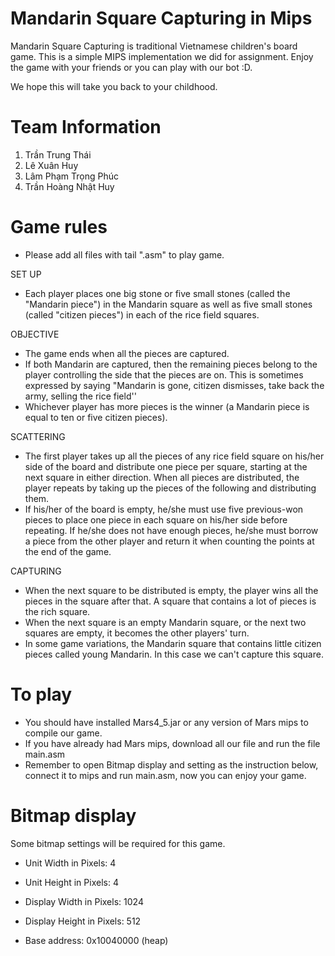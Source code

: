 # Mandarin Square Capturing in Mips
Mandarin Square Capturing is traditional Vietnamese children's board game. This is a simple MIPS implementation we did for assignment. Enjoy the game with your friends or you can play with our bot :D.

We hope this will take you back to your childhood.

# Team Information
1. Trần Trung Thái
2. Lê Xuân Huy
3. Lâm Phạm Trọng Phúc
4. Trần Hoàng Nhật Huy

# Game rules
- Please add all files with tail ".asm" to play game.

SET UP
- Each player places one big stone or five small stones (called the "Mandarin piece") in the Mandarin square as well as five small stones (called "citizen pieces") in each of the rice field squares.

OBJECTIVE
- The game ends when all the pieces are captured.
- If both Mandarin are captured, then the remaining pieces belong to the player controlling the side that the pieces are on. This is sometimes expressed by saying "Mandarin is gone, citizen dismisses, take back the army, selling the rice field''
- Whichever player has more pieces is the winner (a Mandarin piece is equal to ten or five citizen pieces).

SCATTERING
- The first player takes up all the pieces of any rice field square on his/her side of the board and distribute one piece per square, starting at the next square in either direction. When all pieces are distributed, the player repeats by taking up the pieces of the following and distributing them.
- If his/her of the board is empty, he/she must use five previous-won pieces to place one piece in each square on his/her side before repeating. If he/she does not have enough pieces, he/she must borrow a piece from the other player and return it when counting the points at the end of the game.

CAPTURING
- When the next square to be distributed is empty, the player wins all the pieces in the square after that. A square that contains a lot of pieces is the rich square.
- When the next square is an empty Mandarin square, or the next two squares are empty, it becomes the other players' turn.
- In some game variations, the Mandarin square that contains little citizen pieces called young Mandarin. In this case we can't capture this square.

# To play
- You should have installed Mars4_5.jar or any version of Mars mips to compile our game.
- If you have already had Mars mips, download all our file and run the file main.asm
- Remember to open Bitmap display and setting as the instruction below, connect it to mips and run main.asm, now you can enjoy your game.

# Bitmap display
Some bitmap settings will be required for this game.
- Unit Width in Pixels: 4

- Unit Height in Pixels: 4

- Display Width in Pixels: 1024

- Display Height in Pixels: 512

- Base address: 0x10040000 (heap)
